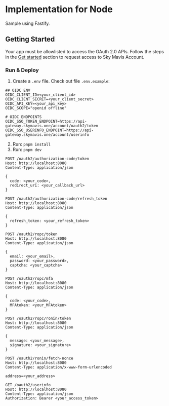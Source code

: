 # Implementation for Node

Sample using Fastify.

## Getting Started

Your app must be allowlisted to access the OAuth 2.0 APIs. Follow the steps in the [Get started](https://docs.skymavis.com/docs/sma-get-started#get-started) section to request access to Sky Mavis Account.

### Run & Deploy

1. Create a `.env` file. Check out file `.env.example`:

```
## OIDC ENV
OIDC_CLIENT_ID=<your_client_id>
OIDC_CLIENT_SECRET=<your_client_secret>
OIDC_API_KEY=<your_api_key>
OIDC_SCOPE="openid offline"

# OIDC ENDPOINTS
OIDC_SSO_TOKEN_ENDPOINT=https://api-gateway.skymavis.one/account/oauth2/token
OIDC_SSO_USERINFO_ENDPOINT=https://api-gateway.skymavis.one/account/userinfo
```

2. Run: `pnpm install`
3. Run: `pnpm dev`

```
POST /oauth2/authorization-code/token
Host: http://localhost:8080
Content-Type: application/json

{
  code: <your_code>,
  redirect_uri: <your_callback_url>
}
```

```
POST /oauth2/authorization-code/refresh_token
Host: http://localhost:8080
Content-Type: application/json

{
  refresh_token: <your_refresh_token>
}
```

```
POST /oauth2/ropc/token
Host: http://localhost:8080
Content-Type: application/json

{
  email: <your_email>,
  password: <your_password>,
  captcha: <your_captcha>
}
```

```
POST /oauth2/ropc/mfa
Host: http://localhost:8080
Content-Type: application/json

{
  code: <your_code>,
  MFAtoken: <your_MFAtoken>
}
```

```
POST /oauth2/ropc/ronin/token
Host: http://localhost:8080
Content-Type: application/json

{
  message: <your_message>,
  signature: <your_signature>
}
```

```
POST /oauth2/ronin/fetch-nonce
Host: http://localhost:8080
Content-Type: application/x-www-form-urlencoded

address=<your_address>
```

```
GET /oauth2/userinfo
Host: http://localhost:8080
Content-Type: application/json
Authorization: Bearer <your_access_token>
```
